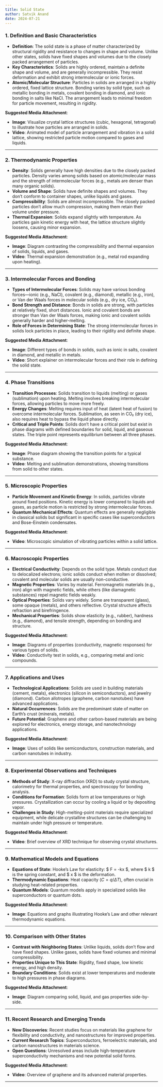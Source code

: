 ```yaml
---
title: Solid State
author: Satvik Anand
date: 2024-07-21
---
```


### 1. **Definition and Basic Characteristics**

   - **Definition**: The solid state is a phase of matter characterized by structural rigidity and resistance to changes in shape and volume. Unlike other states, solids have fixed shapes and volumes due to the closely packed arrangement of particles.
   - **Key Characteristics**: Solids are highly ordered, maintain a definite shape and volume, and are generally incompressible. They resist deformation and exhibit strong intermolecular or ionic forces.
   - **Atomic/Molecular Structure**: Particles in solids are arranged in a highly ordered, fixed lattice structure. Bonding varies by solid type, such as metallic bonding in metals, covalent bonding in diamond, and ionic bonding in salts like NaCl. The arrangement leads to minimal freedom for particle movement, resulting in rigidity.

   **Suggested Media Attachment**:
   - **Image**: Visualize crystal lattice structures (cubic, hexagonal, tetragonal) to illustrate how particles are arranged in solids.
   - **Video**: Animated model of particle arrangement and vibration in a solid lattice, showing restricted particle motion compared to gases and liquids.

---

### 2. **Thermodynamic Properties**

   - **Density**: Solids generally have high densities due to the closely packed particles. Density varies among solids based on atomic/molecular mass and the strength of intermolecular forces (e.g., metals are denser than many organic solids).
   - **Volume and Shape**: Solids have definite shapes and volumes. They don’t conform to container shapes, unlike liquids and gases.
   - **Compressibility**: Solids are almost incompressible. The closely packed particles don’t allow much compression, making them retain their volume under pressure.
   - **Thermal Expansion**: Solids expand slightly with temperature. As particles gain kinetic energy with heat, the lattice structure slightly loosens, causing minor expansion.

   **Suggested Media Attachment**:
   - **Image**: Diagram contrasting the compressibility and thermal expansion of solids, liquids, and gases.
   - **Video**: Thermal expansion demonstration (e.g., metal rod expanding upon heating).

---

### 3. **Intermolecular Forces and Bonding**

   - **Types of Intermolecular Forces**: Solids may have various bonding forces—ionic (e.g., NaCl), covalent (e.g., diamond), metallic (e.g., iron), or Van der Waals forces in molecular solids (e.g., dry ice, CO₂).
   - **Bond Strength and Distance**: Bonds in solids are strong, with particles at relatively fixed, short distances. Ionic and covalent bonds are stronger than Van der Waals forces, making ionic and covalent solids generally harder and higher-melting.
   - **Role of Forces in Determining State**: The strong intermolecular forces in solids lock particles in place, leading to their rigidity and definite shape.

   **Suggested Media Attachment**:
   - **Image**: Different types of bonds in solids, such as ionic in salts, covalent in diamond, and metallic in metals.
   - **Video**: Short explainer on intermolecular forces and their role in defining the solid state.

---

### 4. **Phase Transitions**

   - **Transition Processes**: Solids transition to liquids (melting) or gases (sublimation) upon heating. Melting involves breaking intermolecular forces, allowing particles to move more freely.
   - **Energy Changes**: Melting requires input of heat (latent heat of fusion) to overcome intermolecular forces. Sublimation, as seen in CO₂ (dry ice), also requires heat to bypass the liquid phase directly.
   - **Critical and Triple Points**: Solids don’t have a critical point but exist in phase diagrams with defined boundaries for solid, liquid, and gaseous states. The triple point represents equilibrium between all three phases.

   **Suggested Media Attachment**:
   - **Image**: Phase diagram showing the transition points for a typical substance.
   - **Video**: Melting and sublimation demonstrations, showing transitions from solid to other states.

---

### 5. **Microscopic Properties**

   - **Particle Movement and Kinetic Energy**: In solids, particles vibrate around fixed positions. Kinetic energy is lower compared to liquids and gases, as particle motion is restricted by strong intermolecular forces.
   - **Quantum Mechanical Effects**: Quantum effects are generally negligible in classical solids but significant in specific cases like superconductors and Bose-Einstein condensates.

   **Suggested Media Attachment**:
   - **Video**: Microscopic simulation of vibrating particles within a solid lattice.

---

### 6. **Macroscopic Properties**

   - **Electrical Conductivity**: Depends on the solid type. Metals conduct due to delocalized electrons; ionic solids conduct when molten or dissolved; covalent and molecular solids are usually non-conductive.
   - **Magnetic Properties**: Varies by material. Ferromagnetic materials (e.g., iron) align with magnetic fields, while others (like diamagnetic substances) repel magnetic fields weakly.
   - **Optical Properties**: Solids vary widely. Some are transparent (glass), some opaque (metals), and others reflective. Crystal structure affects refraction and birefringence.
   - **Mechanical Properties**: Solids show elasticity (e.g., rubber), hardness (e.g., diamond), and tensile strength, depending on bonding and structure.

   **Suggested Media Attachment**:
   - **Image**: Diagrams of properties (conductivity, magnetic responses) for various types of solids.
   - **Video**: Conductivity test in solids, e.g., comparing metal and ionic compounds.

---

### 7. **Applications and Uses**

   - **Technological Applications**: Solids are used in building materials (cement, metals), electronics (silicon in semiconductors), and jewelry (diamond). Carbon allotropes (graphene, carbon nanotubes) have advanced applications.
   - **Natural Occurrences**: Solids are the predominant state of matter on Earth’s crust (minerals, metals).
   - **Future Potential**: Graphene and other carbon-based materials are being explored for electronics, energy storage, and nanotechnology applications.

   **Suggested Media Attachment**:
   - **Image**: Uses of solids like semiconductors, construction materials, and carbon nanotubes in industry.

---

### 8. **Experimental Observations and Techniques**

   - **Methods of Study**: X-ray diffraction (XRD) to study crystal structure, calorimetry for thermal properties, and spectroscopy for bonding analysis.
   - **Conditions for Formation**: Solids form at low temperatures or high pressures. Crystallization can occur by cooling a liquid or by depositing vapor.
   - **Challenges in Study**: High-melting-point materials require specialized equipment, while delicate crystalline structures can be challenging to maintain under high pressure or temperature.

   **Suggested Media Attachment**:
   - **Video**: Brief overview of XRD technique for observing crystal structures.

---

### 9. **Mathematical Models and Equations**

   - **Equations of State**: Hooke’s Law for elasticity: $ F = -kx $, where $ k $ is the spring constant, and $ x $ is the deformation.
   - **Thermodynamic Equations**: Heat capacity $( C = q/\Delta T )$, often crucial in studying heat-related properties.
   - **Quantum Models**: Quantum models apply in specialized solids like superconductors or quantum dots.

   **Suggested Media Attachment**:
   - **Image**: Equations and graphs illustrating Hooke’s Law and other relevant thermodynamic equations.

---

### 10. **Comparison with Other States**

   - **Contrast with Neighboring States**: Unlike liquids, solids don’t flow and have fixed shapes. Unlike gases, solids have fixed volumes and minimal compressibility.
   - **Properties Unique to This State**: Rigidity, fixed shape, low kinetic energy, and high density.
   - **Boundary Conditions**: Solids exist at lower temperatures and moderate to high pressures in phase diagrams.

   **Suggested Media Attachment**:
   - **Image**: Diagram comparing solid, liquid, and gas properties side-by-side.

---

### 11. **Recent Research and Emerging Trends**

   - **New Discoveries**: Recent studies focus on materials like graphene for flexibility and conductivity, and nanostructures for improved properties.
   - **Current Research Topics**: Superconductors, ferroelectric materials, and carbon nanostructures in materials science.
   - **Open Questions**: Unresolved areas include high-temperature superconductivity mechanisms and new potential solid forms.

   **Suggested Media Attachment**:
   - **Video**: Overview of graphene and its advanced material properties.

---
